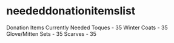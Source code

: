 # neededdonationitemslist
Donation Items Currently Needed
Toques - 35
Winter Coats - 35
Glove/Mitten Sets - 35
Scarves - 35


